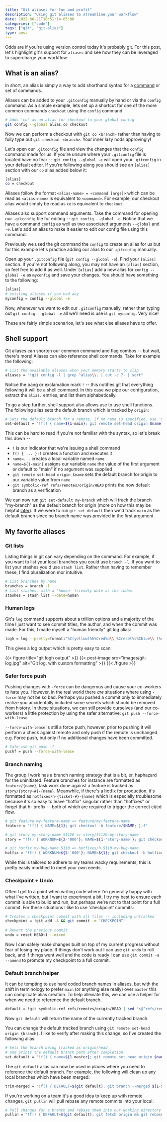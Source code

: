 ```yaml
---
title: "Git aliases for fun and profit"
description: "Using git aliases to streamline your workflow"
date: 2022-06-21T10:51:14-05:00
categories: ["code"]
tags: ["git", "git-alias"]
type: post
---
```


Odds are if you're using version control today it's probably git. For this post, let's highlight git's support for `aliases` and see how they can be leveraged to supercharge your workflow.

## What is an alias?

In short, an alias is simply a way to add shorthand syntax for a [command](https://git-scm.com/docs/git#_high_level_commands_porcelain) or set of commands.

Aliases can be added to your `.gitconfig` manually by hand or via the `config` command. As a simple example, lets set up a shortcut for one of the more common commands `checkout` using the `config` command:

```bash
# Adds 'co' as an alias for checkout to your global config
git config --global alias.co checkout
```

Now we can perform a checkout with `git co <branch>` rather than having to fully type out `git checkout <branch>`.  Your inner lazy nods approvingly!  

Let's open our `.gitconfig` file and view the changes that the `config` command made for us.  If you're unsure where your `.gitconfig` file is located have no fear -- `git config --global -e` will open your `.gitconfig` in your default editor. If you're following along you should see an `[alias]` section with our `co` alias added below it:

```bash
[alias]
co = checkout
```

Aliases follow the format `<alias-name> = <command [args]>` which can be read as `<alias-name>` is equivalent to `<command>`. For example, our checkout alias would simply be read as `co` is equivalent to `checkout`.

Aliases also support command arguments. Take the command for opening our `.gitconfig` file for editing -- `git config --global -e`. Notice that we have a command `config` as well as two associated arguments `--global` and `-e`.  Let's add an alias to make it easier to edit our config file using this command.

Previously we used the git command the `config` to create an alias for us but for this example let's practice adding our alias to our `.gitconfig` manually.

Open up your `.gitconfig` file (`git config --global -e`). Find your `[alias]` section. If you're not following along, you may not have an `[alias]` section, so feel free to add it as well. Under `[alias]` add a new alias for `config --global -e` as `myconfig` and save your changes. You should have something to the following:

```bash
[alias]
# existing aliases if you had any
myconfig = config --global -e
```

Now, whenever we want to edit our `.gitconfig` manually, rather than typing out `git config --global -e` all we'll need is use is `git myconfig`. Very nice!

These are fairly simple scenarios, let's see what else aliases have to offer.

## Shell support

Git aliases can shorten our common command and flag combos -- but wait, there's more!  Aliases can also reference shell commands. Take for example the following:

```bash
# List the available aliases when your memory starts to slip
aliases = "!git config -l | grep ^alias\\. | cut -c 7- | sort"
```

Notice the bang or exclamation mark `!` -- this notifies git that everything following it will be a shell command. In this case we pipe our configuration, extract the `alias.` entries, and list them alphabetically.
 
To go a step further, shell support also allows use to use shell functions. The following alias sets the default branch which is tracked by `origin`:

```bash
# Sets the default branch for a remote. If no name is specified, use 'main'
set-default = "!f() { name=${1-main}; git remote set-head origin $name; git symbolic-ref refs/remotes/origin/HEAD; };f"
```

This can be hard to read if you're not familiar with the syntax, so let's break this down --
- `!` is our indicator that we're issuing a shell command
- `f() { ... };f` creates a function and executes it
- `name=...` creates a local variable named `name`
- `name=${1-main}` assigns our variable `name` the value of the first argument or default to "main" if no argument was supplied 
- `git remote set-head origin $name` sets the default branch for origin to our variable value from `name`
- `git symbolic-ref refs/remotes/origin/HEAD` prints the now default branch as a verification

We can now run `git set-default my-branch` which will track the branch "my-branch" as the default branch for origin (more on how this may be helpful [later](#default-helper)). If we were to run `git set-default` then we'd track `main` as the default branch since no branch name was provided in the first argument.

## My favorite aliases

### Git lists

Listing things in git can vary depending on the command. For example, if you want to list your local branches you could use `branch -l`.  If you want to list your stashes you'd use `stash list`. Rather than having to remember these, I find pluralization mor intuitive.

```bash
# List branches by name
branches = branch -l
# List stashes, with a 'human' friendly date as the index.
stashes = stash list --date=human
```

### Human logs

Git's `log` command supports about a trillion options and a majority of the time I just want to see commit titles, the author, and when the commit was made.  For this, I made myself a
"human friendly" git log alias:

```bash
logh = log --pretty=format:"%C(yellow)%h%Cred%d\\ %Creset%s%Cblue\\ [%cn]\\ %Cgreen\\ (%cd)" --decorate --date=local --graph
```

This gives a log output which is pretty easy to scan:

{{< figure title="git logh output" >}}
{{< post-image src="images/git-log.jpg" alt="Git log, with custom formatting" >}}
{{< /figure >}}

### Safer force push

Pushing changes with `-force` can be dangerous and cause your co-workers to hate you. However, in the real world there _are_ situations where using `-force` may not be so bad. Perhaps you pushed a commit only to immediately realize you accidentally included some secrets which should be removed from history. In these situations, we can still provide ourselves (and our co-workers) a little protection by using the safer alternative: `git push --force-with-lease`

`--force-with-lease` is still a force push, however, prior to pushing it will perform a check against remote and only push if the remote is unchanged.  e.g. Force push, but only if no additional changes have been committed.

```bash
# Safe-ish git push -f
pushf = push --force-with-lease
```

### Branch naming

The group I work has a branch naming strategy that is a bit, er,  haphazard for the uninitiated.  Feature branches for instance are formatted as `feature/{name}`, task work done against a feature is tracked as `story/{story-#}-{name}`.  Meanwhile, if there's a hotfix for production, it's formatted as `hotfixes/h-{ticket-#}-{name}` which is especially troublesome because it's so easy to leave "hotfix" singular rather than "hotfixes" or forget that h- prefix -- both of which are required to trigger the correct ci/cd flow.

```bash
# git feature my-feature-name => feature/my-feature-name
feature = "!f() { NAME=${1}; git checkout -b feature/$NAME; };f"

# git story my-story-name 51120 => story/51120-my-story-name
story = "!f() { WORKNUM=${2-'000'}; NAME=${1-'story-name'}; git checkout -b story/$WORKNUM-$NAME; };f"

# git hotfix my-bug-name 5110 => hotfixes/h-5110-my-bug-name
hotfix = "!f() { WORKNUM=${2-'000'}; NAME=${1}; git checkout -b hotfixes/h-$WORKNUM-$NAME; };f"
```

While this is tailored to adhere to my teams wacky requirements, this is pretty easily modified to meet your own needs.

### Checkpoint + Undo

Often I get to a point when writing code where I'm generally happy with what I've written, but I want to experiment a bit.  I try my best to ensure each commit is able to build and run, but perhaps we're not to that point for a full commit.  For these situations I like to use 'checkpoint' commits:

```bash
# Creates a checkpoint commit with all files -- including untracked
checkpoint = !git add -A && git commit -m 'CHECKPOINT'
    
# Revert the previous commit
undo = reset HEAD~1 --mixed
```

Now I can safely make changes built on top of my current progress without fear of losing my place.  If things don't work out I can use `git undo` to roll back, and if things went well and the code is ready I can use `git commit -a --amend` to promote my checkpoint to a full commit.

### <a id="default-helper"></a>Default branch helper

It can be tempting to use hard coded branch names in aliases, but with the shift in terminology to prefer `main` (or anything else really) over `master` this can complicate alias creation.  To help alleviate this, we can use a helper for when we need to reference the default branch.

```bash
default = !git symbolic-ref refs/remotes/origin/HEAD | sed 's@^refs/remotes/origin/@@'
```

Now `git default` will return the name of the currently tracked branch.

You can change the default tracked branch using `git remote set-head origin {branch}`.  I like to verify after making this change, so I've created the following alias:

```bash
# Sets the branch being tracked as origin/head
# and prints the default branch path after completion.
set-default = "!f() { name=${1-master}; git remote set-head origin $name; git symbolic-ref refs/remotes/origin/HEAD; };f"
```

The `git default` alias can now be used in places where you need to reference the default branch.  For example, the following will clean up any local branches which have been merged:

```bash
trim-merged = "!f() { DEFAULT=$(git default); git branch --merged ${1-$DEFAULT} | grep -v \" ${1-$DEFAULT}$\" | xargs git branch -d; };f"
```

If you're working on a team it's a good idea to keep up with remote changes.  `git pullin` will pull rebase any remote commits into your local:

```bash
# Pull changes for a branch and rebase them into our working directory
pullin = "!f() { DEFAULT=$(git default); git fetch origin && git rebase origin/${1-$DEFAULT}; };f"
```
